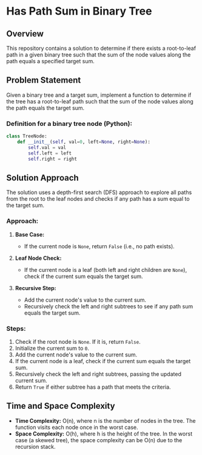 # Has Path Sum in Binary Tree

## Overview

This repository contains a solution to determine if there exists a root-to-leaf path in a given binary tree such that the sum of the node values along the path equals a specified target sum.

## Problem Statement

Given a binary tree and a target sum, implement a function to determine if the tree has a root-to-leaf path such that the sum of the node values along the path equals the target sum.

### Definition for a binary tree node (Python):

```python
class TreeNode:
    def __init__(self, val=0, left=None, right=None):
        self.val = val
        self.left = left
        self.right = right
```

## Solution Approach

The solution uses a depth-first search (DFS) approach to explore all paths from the root to the leaf nodes and checks if any path has a sum equal to the target sum.

### Approach:

1. **Base Case:**
   - If the current node is `None`, return `False` (i.e., no path exists).

2. **Leaf Node Check:**
   - If the current node is a leaf (both left and right children are `None`), check if the current sum equals the target sum.

3. **Recursive Step:**
   - Add the current node's value to the current sum.
   - Recursively check the left and right subtrees to see if any path sum equals the target sum.

### Steps:

1. Check if the root node is `None`. If it is, return `False`.
2. Initialize the current sum to `0`.
3. Add the current node's value to the current sum.
4. If the current node is a leaf, check if the current sum equals the target sum.
5. Recursively check the left and right subtrees, passing the updated current sum.
6. Return `True` if either subtree has a path that meets the criteria.

## Time and Space Complexity

- **Time Complexity:** O(n), where n is the number of nodes in the tree. The function visits each node once in the worst case.
- **Space Complexity:** O(h), where h is the height of the tree. In the worst case (a skewed tree), the space complexity can be O(n) due to the recursion stack.

